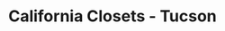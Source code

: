 ---
title: "California Closets - Tucson"
url: /tucson/california-closets-tucson/
shop: interior decoration
---